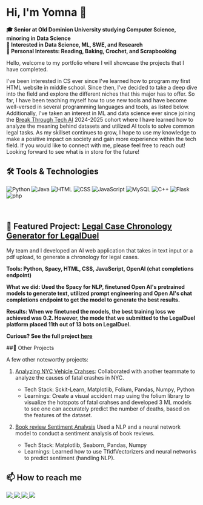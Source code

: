 # Hi, I'm Yomna 👋
**:mortar_board: Senior at Old Dominion University studying Computer Science, minoring in Data Science**
<br>
**🔭 Interested in Data Science, ML, SWE, and Research**
<br>
**📖 Personal Interests: Reading, Baking, Crochet, and Scrapbooking**

Hello, welcome to my portfolio where I will showcase the projects that I have completed.

I've been interested in CS ever since I've learned how to program my first HTML website in middle school. Since then, I've decided to take a deep dive into the field and explore the different niches that this major has to offer. So far, I have been teaching myself how to use new tools and have become well-versed in several programming languages and tools, as listed below. Additionally, I've taken an interest in ML and data science ever since joining the [Break Through Tech AI](https://www.breakthroughtech.org/) 2024-2025 cohort where I have learned how to analyze the meaning behind datasets and utilized AI tools to solve common legal tasks. As my skillset continues to grow, I hope to use my knowledge to make a positive impact on society and gain more experience within the tech field. If you would like to connect with me, please feel free to reach out! Looking forward to see what is in store for the future!
<br>

## 🛠️ Tools & Technologies

![Python](https://img.shields.io/badge/python-blue?style=for-the-badge&logo=python&logoColor=white)
![Java](https://img.shields.io/badge/java-orange?style=for-the-badge&logo=java&logoColor=white)
![HTML](https://img.shields.io/badge/HTML5-red?style=for-the-badge&logo=html5&logoColor=white)
![CSS](https://img.shields.io/badge/CSS3-blue?style=for-the-badge&logo=css3&logoColor=white)
![JavaScript](https://img.shields.io/badge/JavaScript-%23f7df1e?style=for-the-badge&logo=javascript&logoColor=black)
![MySQL](https://img.shields.io/badge/MySQL-orange?style=for-the-badge&logo=mysql&logoColor=white)
![C++](https://img.shields.io/badge/C%2B%2B-pink?style=for-the-badge&logo=c%2B%2B&logoColor=white)
![Flask](https://img.shields.io/badge/Flask-black?style=for-the-badge&logo=flask&logoColor=white)
![php](https://img.shields.io/badge/php-purple?style=for-the-badge&logo=php&logoColor=white)

<br>

## 🎯 Featured Project: [Legal Case Chronology Generator for LegalDuel](https://github.com/tiffanyfu7/legalduel-1b-ai-studio)

My team and I developed an AI web application that takes in text input or a pdf upload, to generate a chronology for legal cases. 

**Tools: Python, Spacy, HTML, CSS, JavaScript, OpenAI (chat completions endpoint)**

**What we did: Used the Spacy for NLP, finetuned Open AI's pretrained models to generate text, utilized prompt engineering and Open AI's chat completions endpoint to get the model to generate the best results.**

**Results: When we finetuned the models, the best training loss we achieved was 0.2. However, the mode that we submitted to the LegalDuel platform placed 11th out of 13 bots on LegalDuel.**

**Curious? See the full project [here](https://github.com/tiffanyfu7/legalduel-1b-ai-studio)**

##🚀 Other Projects

A few other noteworthy projects: 

1. [Analyzing NYC Vehicle Crahses](https://github.com/yomnaE1/analyzing-nyc-crashes):
   Collaborated with another teammate to analyze the causes of fatal crashes in NYC. 
   - Tech Stack: Sckit-Learn, Matplotlib, Folium, Pandas, Numpy, Python
   - Learnings: Create a visual accident map using the folium library to visualize the hotspots of fatal crahses and developed 3 ML models to see one can accurately predict the number of deaths, based on the features of the dataset.

2. [Book review Sentiment Analysis](https://github.com/yomnaE1/neural-network-book-review-analysis/tree/main)
   Used a NLP and a neural network model to conduct a sentiment analysis of book reviews. 
   - Tech Stack: Matplotlib, Seaborn, Pandas, Numpy
   - Learnings: Learned how to use TfidfVectorizers and neural networks to predict sentiment (handling NLP). 

 ## 📫 How to reach me

 <a href="mailto:yomnaelmousalami@gmail.com">
  <img src="https://img.shields.io/badge/Email-red?style=for-the-badge&logo=gmail&logoColor=white" />
</a>
<a href = "https://www.linkedin.com/in/yomna-elmousalami/">
  <img src=https://img.shields.io/badge/LinkedIn-blue?style=for-the-badge&logo=linkedin&logoColor=white />
</a>
<a href = "https://drive.google.com/uc?export=download&id=1fzcCA6oZUO-lO7dm4yH3v5kqjOc_DPFm">
 <img src="https://img.shields.io/badge/resume-purple?style=for-the-badge&logo=resume&logoColor=white" />
</a>
<a href = "https://digitalcommons.odu.edu/undergradsymposium/2024/sciences/10/">
 <img src="https://img.shields.io/badge/Publication-pink?style=for-the-badge&logoColor=white" />
</a>
